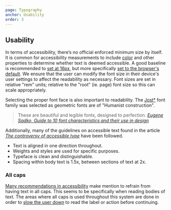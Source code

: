 ```yaml
---
page: Typography
anchor: Usability
order: 3
---
```


## Usability

In terms of accessibility, there’s no official enforced minimum size by itself. It is common for accessibility measurements to include [color](/color#usability) and other properties to determine whether text is deemed accessible. A good baseline is recommended to [set at 16px](https://accessibleweb.com/question-answer/minimum-font-size/), but more specifically [set to the browser's default](https://css-tricks.com/accessible-font-sizing-explained/). We ensure that the user can modify the font size in their device's user settings to affect the readability as necessary. Font sizes are set in relative "rem" units; relative to the "root" (ie. page) font size so this can scale appropriately.

Selecting the proper font face is also important to readability. The [Jost*](https://indestructibletype.com/Jost.html) font family was selected as geometric fonts are of "Humanist construction".

> These are beautiful and legible fonts, designed to perfection. _[Eugene Sadko, Guide to 10 font characteristics and their use in design](https://medium.com/@eugenesadko/guide-to-10-font-characteristics-and-their-use-in-design-b0a07cc66f7)_

Additionally, many of the guidelines on accessible text found in the article _[The controversy of accessible type](https://medium.com/queer-design-club/the-controversy-of-accessible-type-8def04eb8808)_ have been followed.

- Text is aligned in one direction throughout.
- Weights and styles are used for specific purposes.
- Typeface is clean and distinguishable.
- Spacing within body text is 1.5x, between sections of text at 2x.

### All caps
[Many recommendations in accessibility](https://github.com/humanmade/hm-pattern-library/issues/75) make mention to refrain from having text in all caps. This seems to be specifically when reading bodies of text. The areas where all caps is used throughout this system are done in order to [slow the user down](https://www.mity.com.au/blog/writing-readable-content-and-why-all-caps-is-so-hard-to-read) to read the label or action before continuing.
